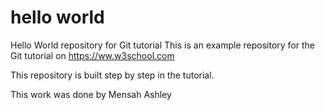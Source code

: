 # hello world
Hello World repository for Git tutorial
This is an example repository for the Git tutorial on https://ww.w3school.com

This repository is built step by step in the tutorial.

This work was done by Mensah Ashley
